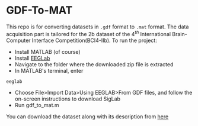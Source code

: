 # GDF-To-MAT
This repo is for converting datasets in `.gdf` format to `.mat` format. The data acquisition part is tailored for the 2b dataset of the $4^{th}$ International Brain-Computer Interface Competition(BCI4-IIb).
To run the project:
 - Install MATLAB (of course)
 - Install <a href="https://sccn.ucsd.edu/eeglab/download.php">EEGLab</a>
 - Navigate to the folder where the downloaded zip file is extracted
 - In MATLAB's terminal, enter
```
eeglab
```
 - Choose File>Import Data>Using EEGLAB>From GDF files, and follow the on-screen instructions to download SigLab
 - Run gdf_to_mat.m

You can download the dataset along with its description from <a href="https://www.bbci.de/competition/iv/download/index.html?agree=yes&submit=Submit">here</a>
